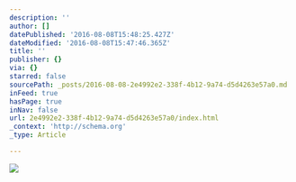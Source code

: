 ```yaml
---
description: ''
author: []
datePublished: '2016-08-08T15:48:25.427Z'
dateModified: '2016-08-08T15:47:46.365Z'
title: ''
publisher: {}
via: {}
starred: false
sourcePath: _posts/2016-08-08-2e4992e2-338f-4b12-9a74-d5d4263e57a0.md
inFeed: true
hasPage: true
inNav: false
url: 2e4992e2-338f-4b12-9a74-d5d4263e57a0/index.html
_context: 'http://schema.org'
_type: Article

---
```

![](https://the-grid-user-content.s3-us-west-2.amazonaws.com/14912b51-d952-4ee1-8539-347b0a9d5927.jpg)